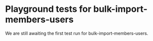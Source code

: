 # Playground tests for bulk-import-members-users
We are still awaiting the first test run for bulk-import-members-users.
